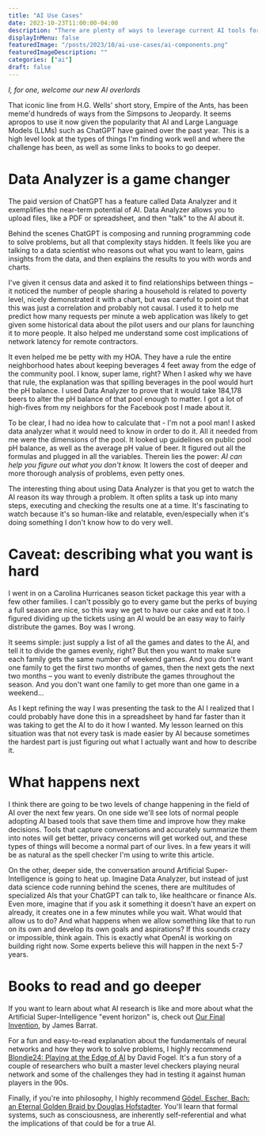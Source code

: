 ```yaml
---
title: "AI Use Cases"
date: 2023-10-23T11:00:00-04:00
description: "There are plenty of ways to leverage current AI tools for decision assistance"
displayInMenu: false
featuredImage: "/posts/2023/10/ai-use-cases/ai-components.png"
featuredImageDescription: ""
categories: ["ai"]
draft: false
---
```

_I, for one, welcome our new AI overlords_

That iconic line from H.G. Wells' short story, Empire of the Ants, has been meme'd hundreds of ways from the Simpsons to Jeopardy.  It seems apropos to use it now given the popularity that AI and Large Language Models (LLMs) such as ChatGPT have gained over the past year.  This is a high level look at the types of things I'm finding work well and where the challenge has been, as well as some links to books to go deeper.

# Data Analyzer is a game changer
The paid version of ChatGPT has a feature called Data Analyzer and it exemplifies the near-term potential of AI. Data Analyzer allows you to upload files, like a PDF or spreadsheet, and then "talk" to the AI about it.

Behind the scenes ChatGPT is composing and running programming code to solve problems, but all that complexity stays hidden.  It feels like you are talking to a data scientist who reasons out what you want to learn, gains insights from the data, and then explains the results to you with words and charts.

I've given it census data and asked it to find relationships between things – it noticed the number of people sharing a household is related to poverty level, nicely demonstrated it with a chart, but was careful to point out that this was just a correlation and probably not causal.  I used it to help me predict how many requests per minute a web application was likely to get given some historical data about the pilot users and our plans for launching it to more people.  It also helped me understand some cost implications of network latency for remote contractors. 

It even helped me be petty with my HOA.  They have a rule the entire neighborhood hates about keeping beverages 4 feet away from the edge of the community pool.  I know, super lame, right?  When I asked why we have that rule, the explanation was that spilling beverages in the pool would hurt the pH balance.  I used Data Analyzer to prove that it would take 184,178 beers to alter the pH balance of that pool enough to matter.  I got a lot of high-fives from my neighbors for the Facebook post I made about it.

To be clear, I had no idea how to calculate that - I'm not a pool man!  I asked data analyzer what it would need to know in order to do it.  All it needed from me were the dimensions of the pool.  It looked up guidelines on public pool pH balance, as well as the average pH value of beer.  It figured out all the formulas and plugged in all the variables.  Therein lies the power: *AI can help you figure out what you don't know.*  It lowers the cost of deeper and more thorough analysis of problems, even petty ones.

The interesting thing about using Data Analyzer is that you get to watch the AI reason its way through a problem.  It often splits a task up into many steps, executing and checking the results one at a time.  It's fascinating to watch because it's so human-like and relatable, even/especially when it's doing something I don't know how to do very well. 

# Caveat: describing what you want is hard
I went in on a Carolina Hurricanes season ticket package this year with a few other families.  I can't possibly go to every game but the perks of buying a full season are nice, so this way we get to have our cake and eat it too.  I figured dividing up the tickets using an AI would be an easy way to fairly distribute the games.  Boy was I wrong.

It seems simple: just supply a list of all the games and dates to the AI, and tell it to divide the games evenly, right?  But then you want to make sure each family gets the same number of weekend games.  And you don't want one family to get the first two months of games, then the next gets the next two months – you want to evenly distribute the games throughout the season.  And you don't want one family to get more than one game in a weekend… 

As I kept refining the way I was presenting the task to the AI I realized that I could probably have done this in a spreadsheet by hand far faster than it was taking to get the AI to do it how I wanted.  My lesson learned on this situation was that not every task is made easier by AI because sometimes the hardest part is just figuring out what I actually want and how to describe it.

# What happens next
I think there are going to be two levels of change happening in the field of AI over the next few years.  On one side we'll see lots of normal people adopting AI based tools that save them time and improve how they make decisions.  Tools that capture conversations and accurately summarize them into notes will get better, privacy concerns will get worked out, and these types of things will become a normal part of our lives.  In a few years it will be as natural as the spell checker I'm using to write this article.

On the other, deeper side, the conversation around Artificial Super-Intelligence is going to heat up.  Imagine Data Analyzer, but instead of just data science code running behind the scenes, there are multitudes of specialized AIs that your ChatGPT can talk to, like healthcare or finance AIs.  Even more, imagine that if you ask it something it doesn't have an expert on already, it creates one in a few minutes while you wait.  What would that allow us to do?  And what happens when we allow something like that to run on its own and develop its own goals and aspirations?  If this sounds crazy or impossible, think again.  This is exactly what OpenAI is working on building right now.  Some experts believe this will happen in the next 5-7 years.   

# Books to read and go deeper
If you want to learn about what AI research is like and more about what the Artificial Super-Intelligence "event horizon" is, check out [Our Final Invention](https://amzn.to/407pr6l), by James Barrat.

For a fun and easy-to-read explanation about the fundamentals of neural networks and how they work to solve problems, I highly recommend [Blondie24: Playing at the Edge of AI](https://amzn.to/3S9p9Ke) by David Fogel.  It's a fun story of a couple of researchers who built a master level checkers playing neural network and some of the challenges they had in testing it against human players in the 90s.

Finally, if you're into philosophy, I highly recommend [Gödel, Escher, Bach: an Eternal Golden Braid by Douglas Hofstadter](https://amzn.to/3Mes3K9).  You'll learn that formal systems, such as consciousness, are inherently self-referential and what the implications of that could be for a true AI.